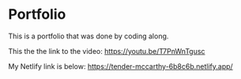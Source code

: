 # Portfolio
This is a portfolio that was done by coding along.

This the the link to the video:
https://youtu.be/T7PnWnTgusc

My Netlify link is below:
https://tender-mccarthy-6b8c6b.netlify.app/
